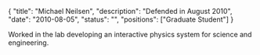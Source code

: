 {
	"title": "Michael Neilsen",
	"description": "Defended in August 2010",
	"date": "2010-08-05",
	"status": "",
	"positions": ["Graduate Student"]
}

Worked in the lab developing an interactive physics system for science and engineering. 
